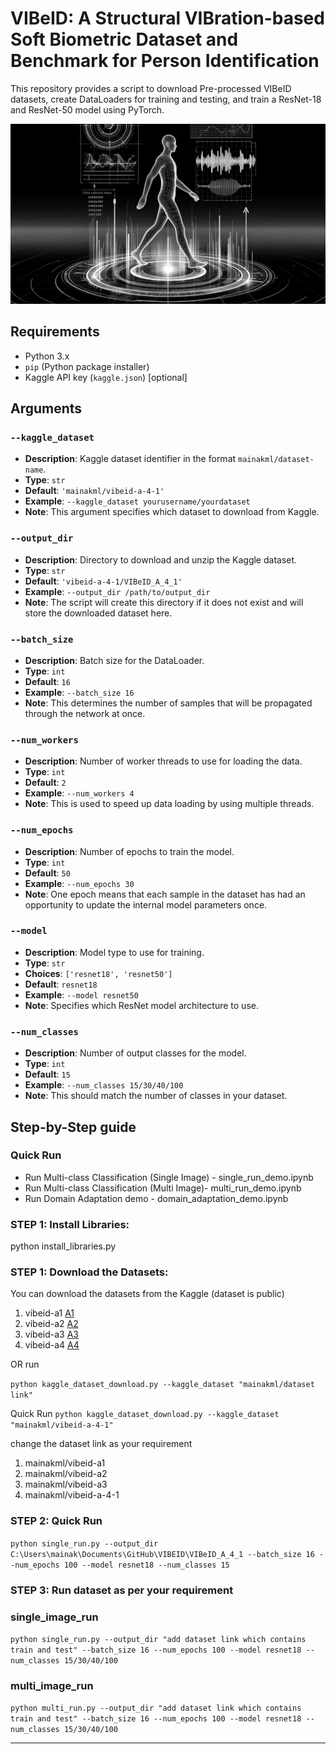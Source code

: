 # VIBeID: A Structural VIBration-based Soft Biometric Dataset and Benchmark for Person Identification
This repository provides a script to download Pre-processed  VIBeID datasets, create DataLoaders for training and testing, and train a ResNet-18 and ResNet-50 model using PyTorch.

![1717854965704](image/README/1717854965704.png)
## Requirements
- Python 3.x
- `pip` (Python package installer)
- Kaggle API key (`kaggle.json`) [optional]

## Arguments

### `--kaggle_dataset`
- **Description**: Kaggle dataset identifier in the format `mainakml/dataset-name`.
- **Type**: `str`
- **Default**: `'mainakml/vibeid-a-4-1'`
- **Example**: `--kaggle_dataset yourusername/yourdataset`
- **Note**: This argument specifies which dataset to download from Kaggle.

### `--output_dir`
- **Description**: Directory to download and unzip the Kaggle dataset.
- **Type**: `str`
- **Default**: `'vibeid-a-4-1/VIBeID_A_4_1'`
- **Example**: `--output_dir /path/to/output_dir`
- **Note**: The script will create this directory if it does not exist and will store the downloaded dataset here.

### `--batch_size`
- **Description**: Batch size for the DataLoader.
- **Type**: `int`
- **Default**: `16`
- **Example**: `--batch_size 16`
- **Note**: This determines the number of samples that will be propagated through the network at once.

### `--num_workers`
- **Description**: Number of worker threads to use for loading the data.
- **Type**: `int`
- **Default**: `2`
- **Example**: `--num_workers 4`
- **Note**: This is used to speed up data loading by using multiple threads.

### `--num_epochs`
- **Description**: Number of epochs to train the model.
- **Type**: `int`
- **Default**: `50`
- **Example**: `--num_epochs 30`
- **Note**: One epoch means that each sample in the dataset has had an opportunity to update the internal model parameters once.

### `--model`
- **Description**: Model type to use for training.
- **Type**: `str`
- **Choices**: `['resnet18', 'resnet50']`
- **Default**: `resnet18`
- **Example**: `--model resnet50`
- **Note**: Specifies which ResNet model architecture to use.

### `--num_classes`
- **Description**: Number of output classes for the model.
- **Type**: `int`
- **Default**: `15`
- **Example**: `--num_classes 15/30/40/100`
- **Note**: This should match the number of classes in your dataset.

## Step-by-Step guide

### Quick Run 
- Run Multi-class Classification (Single Image) - single_run_demo.ipynb
- Run Multi-class Classification (Multi Image)- multi_run_demo.ipynb
- Run Domain Adaptation demo - domain_adaptation_demo.ipynb
### STEP 1: Install Libraries:
python install_libraries.py


### STEP 1: Download the Datasets:
You can download the datasets from the Kaggle (dataset is public)

1. vibeid-a1 [A1](https://www.kaggle.com/datasets/mainakml/vibeid-a1)
2. vibeid-a2 [A2](https://www.kaggle.com/datasets/mainakml/vibeid-a2)
3. vibeid-a3 [A3](https://www.kaggle.com/datasets/mainakml/vibeid-a3)
4. vibeid-a4 [A4](https://www.kaggle.com/datasets/mainakml/vibeid-a-4-1)

OR 
run 

```python kaggle_dataset_download.py --kaggle_dataset "mainakml/dataset link"```

Quick  Run 
```python kaggle_dataset_download.py --kaggle_dataset "mainakml/vibeid-a-4-1"```

change the dataset link as your requirement
1. mainakml/vibeid-a1
2. mainakml/vibeid-a2
3. mainakml/vibeid-a3
4. mainakml/vibeid-a-4-1


### STEP 2: Quick Run

```python single_run.py --output_dir C:\Users\mainak\Documents\GitHub\VIBEID\VIBeID_A_4_1 --batch_size 16 --num_epochs 100 --model resnet18 --num_classes 15```

### STEP 3: Run dataset as per your requirement

### single_image_run
```python single_run.py --output_dir "add dataset link which contains train and test" --batch_size 16 --num_epochs 100 --model resnet18 --num_classes 15/30/40/100```


### multi_image_run
```python multi_run.py --output_dir "add dataset link which contains train and test" --batch_size 16 --num_epochs 100 --model resnet18 --num_classes 15/30/40/100```


---

